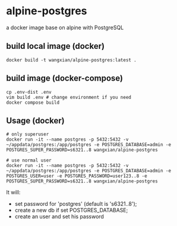 # alpine-postgres
a docker image base on alpine with PostgreSQL

## build local image (docker)

```
docker build -t wangxian/alpine-postgres:latest .
```

## build image (docker-compose)

```
cp .env-dist .env
vim build .env # change environment if you need
docker compose build
```

## Usage (docker)

```
# only superuser
docker run -it --name postgres -p 5432:5432 -v ~/appdata/postgres:/app/postgres -e POSTGRES_DATABASE=admin -e POSTGRES_SUPER_PASSWORD=s6321..8 wangxian/alpine-postgres

# use normal user
docker run -it --name postgres -p 5432:5432 -v ~/appdata/postgres:/app/postgres -e POSTGRES_DATABASE=admin -e POSTGRES_USER=user -e POSTGRES_PASSWORD=user123..8 -e POSTGRES_SUPER_PASSWORD=s6321..8 wangxian/alpine-postgres
```


It will:
- set password for 'postgres' (default is 's6321..8');
- create a new db if set POSTGRES_DATABASE;
- create an user and set his password
